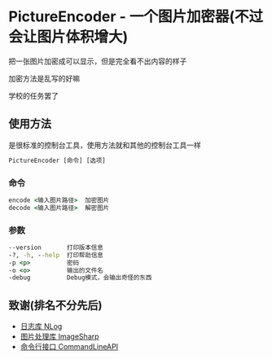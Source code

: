 # PictureEncoder - 一个图片加密器(不过会让图片体积增大)

把一张图片加密成可以显示，但是完全看不出内容的样子

加密方法是乱写的好嘛

学校的任务罢了

## 使用方法

是很标准的控制台工具，使用方法就和其他的控制台工具一样

```cmd
PictureEncoder [命令] [选项]
```

### 命令

```cmd
encode <输入图片路径>  加密图片
decode <输入图片路径>  解密图片
```

### 参数

```cmd
--version       打印版本信息
-?, -h, --help  打印帮助信息
-p <p>          密码
-o <o>          输出的文件名
-debug          Debug模式，会输出奇怪的东西
```

## 致谢(排名不分先后)

- [日志库 NLog](https://github.com/NLog/NLog)
- [图片处理库 ImageSharp](https://github.com/SixLabors/ImageSharp)
- [命令行接口 CommandLineAPI](https://github.com/dotnet/command-line-api)